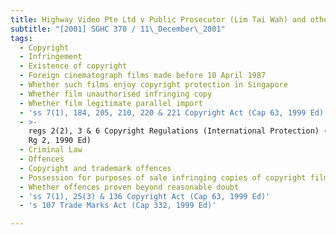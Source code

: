```yaml
---
title: Highway Video Pte Ltd v Public Prosecutor (Lim Tai Wah) and other appeals
subtitle: "[2001] SGHC 370 / 11\_December\_2001"
tags:
  - Copyright
  - Infringement
  - Existence of copyright
  - Foreign cinematograph films made before 10 April 1987
  - Whether such films enjoy copyright protection in Singapore
  - Whether film unauthorised infringing copy
  - Whether film legitimate parallel import
  - 'ss 7(1), 184, 205, 210, 220 & 221 Copyright Act (Cap 63, 1999 Ed)'
  - >-
    regs 2(2), 3 & 6 Copyright Regulations (International Protection) (Cap 63,
    Rg 2, 1990 Ed)
  - Criminal Law
  - Offences
  - Copyright and trademark offences
  - Possession for purposes of sale infringing copies of copyright film
  - Whether offences proven beyond reasonable doubt
  - 'ss 7(1), 25(3) & 136 Copyright Act (Cap 63, 1999 Ed)'
  - 's 107 Trade Marks Act (Cap 332, 1999 Ed)'

---
```


